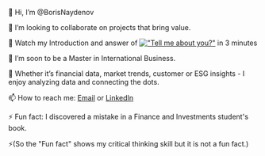 👋 Hi, I’m @BorisNaydenov 



 💞️ I’m looking to collaborate on projects that bring value. 
 
 👀 Watch my Introduction and answer of [!["Tell me about you?" ](https://img.youtube.com/vi/)](https://youtu.be/7InM7vaz7-o?si=I_QEhsLniF4UXDCE) in 3 minutes

 
  
  🌱 I’m soon to be a Master in International Business. 
  
  
  🌱 Whether it’s financial data, market trends, customer or ESG insights - I enjoy analyzing data and connecting the dots.

 
 
📫 How to reach me: <a href="mailto:borissnaydenov@gmail.com">Email</a> or <a href="https://www.linkedin.com/in/boris-naydenov/">LinkedIn</a>
 
⚡ Fun fact: I discovered a mistake in a Finance and Investments student's book. 

⚡(So the "Fun fact" shows my critical thinking skill but it is not a fun fact.)


<!---
BorisNaydenov/BorisNaydenov is a ✨ special ✨ repository because its `README.md` (this file) appears on your GitHub profile.
You can click the Preview link to take a look at your changes.
--->
